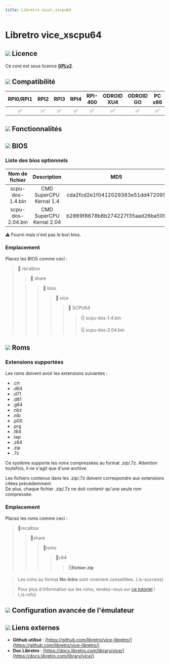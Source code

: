```yaml
---
title: Libretro vice\_xscpu64
---
```


# Libretro vice\_xscpu64



## ![](/migration-images/emulateurs/ordinosaures/commodore-64/gerald-g-parchment-background-or-border-5.svg) Licence

Ce core est sous licence [**GPLv2**](https://github.com/libretro/vice-libretro/blob/master/COPYING).

## ![](/migration-images/emulateurs/ordinosaures/commodore-64/compatibility.png) Compatibilité

| RPI0/RPI1 | RPI2 | RPI3 | RPI4 | RPI-400 | ODROID XU4 | ODROID GO | PC x86 | PC X86\_64 |
| :---: | :---: | :---: | :---: | :---: | :---: | :---: | :---: | :---: |
| ✅ | ✅ | ✅ | ✅ | ✅ | ✅ | ✅ | ✅ | ✅ |

## ![](/migration-images/emulateurs/ordinosaures/commodore-64/cogwheel-145804_640.png) Fonctionnalités



## ![](/migration-images/emulateurs/ordinosaures/commodore-64/tqfp32.svg) BIOS

### Liste des bios optionnels

| **Nom de fichier** | Description | MD5 | Fourni |
| :---: | :---: | :---: | :---: |
| scpu-dos-1.4.bin | CMD SuperCPU Kernal 1.4 | cda2fcd2e1f0412029383e51dd472095 | ⚠ |
| scpu-dos-2.04.bin | CMD SuperCPU Kernal 2.04 | b2869f8678b8b274227f35aad26ba509 | ⚠ |

⚠ Fourni mais n'est pas le bon bios.

### Emplacement

Placez les BIOS comme ceci :

> 📁 recalbox
>
> > 📁 share
> >
> > > 📁 bios
> > >
> > > > 📁 vice
> > > >
> > > > > 📁 SCPU64
> > > > >
> > > > > > 🗒 scpu-dos-1.4.bin
> > > > > >
> > > > > > 🗒 scpu-dos-2.04.bin

## ![](/migration-images/emulateurs/ordinosaures/commodore-64/rom-30098_640.png) Roms

### **Extensions supportées**

Les roms doivent avoir les extensions suivantes :

* .crt
* .d64
* .d71
* .d81
* .g64
* .nbz
* .nib
* .p00
* .prg
* .t64
* .tap
* .z64
* .zip
* .7z

Ce système supporte les roms compressées au format .zip/.7z. Attention toutefois, il ne s'agit que d'une archive.

Les fichiers contenus dans les .zip/.7z doivent correspondre aux extensions citées précédemment.  
De plus, chaque fichier .zip/.7z ne doit contenir qu'une seule rom compressée.

### **Emplacement**

Placez les roms comme ceci : 

> 📁recalbox
>
> > 📁share
> >
> > > 📁roms
> > >
> > > > 📁c64
> > > >
> > > > > 🗒**fichier.zip**


>Les roms au format **No-Intro** sont vivement conseillées.
{.is-success}


>Pour plus d'information sur les roms, rendez-vous sur [ce tutoriel](/fr/tutoriels/jeux/generalite/les-roms-et-les-isos) !
{.is-info}

## ![](/migration-images/emulateurs/ordinosaures/commodore-64/hammer-28636_640.png) Configuration avancée de l'émulateur



## ![](/migration-images/emulateurs/ordinosaures/commodore-64/kisspng-web-development-world-wide-web-computer-icons-webs-world-wide-web-icon-png-5ab05c24477216.4540070115215073642927.png) Liens externes

* **Github utilisé** : [https://github.com/libretro/vice-libretro/](https://github.com/libretro/vice-libretro/)
* **Doc Libretro** : [https://docs.libretro.com/library/vice/](https://docs.libretro.com/library/vice/)

